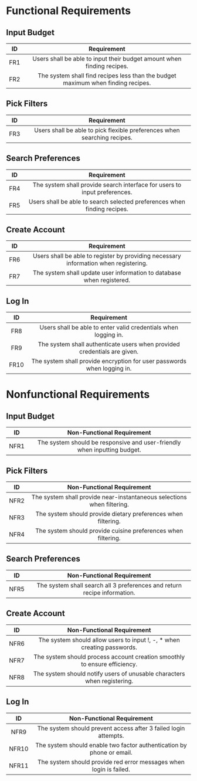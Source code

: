 # Functional Requirements

## Input Budget

| ID  |                                         Requirement                                         |
| :-: | :-----------------------------------------------------------------------------------------: |
| FR1 |           Users shall be able to input their budget amount when finding recipes.            |
| FR2 |      The system shall find recipes less than the budget maximum when finding recipes.       |

## Pick Filters

| ID  |                                         Requirement                                         |
| :-: | :-----------------------------------------------------------------------------------------: |
| FR3 |          Users shall be able to pick flexible preferences when searching recipes.           |

## Search Preferences

| ID  |                                         Requirement                                         |
| :-: | :-----------------------------------------------------------------------------------------: |
| FR4 |         The system shall provide search interface for users to input preferences.           |
| FR5 |          Users shall be able to search selected preferences when finding recipes.           |

## Create Account

| ID  |                                         Requirement                                         |
| :-: | :-----------------------------------------------------------------------------------------: |
| FR6 |     Users shall be able to register by providing necessary information when registering.    |
| FR7 |           The system shall update user information to database when registered.             |

## Log In

|  ID  |                                         Requirement                                         |
| :--: | :-----------------------------------------------------------------------------------------: |
| FR8  |               Users shall be able to enter valid credentials when logging in.               |
| FR9  |          The system shall authenticate users when provided credentials are given.           |
| FR10 |           The system shall provide encryption for user passwords when logging in.           |

# Nonfunctional Requirements

## Input Budget

|  ID   |                        Non-Functional Requirement                         |
| :---: | :-----------------------------------------------------------------------: |
| NFR1  |  The system should be responsive and user-friendly when inputting budget. |

## Pick Filters

|  ID   |                        Non-Functional Requirement                         |
| :---: | :-----------------------------------------------------------------------: |
| NFR2  |   The system shall provide near-instantaneous selections when filtering.  |
| NFR3  |       The system should provide dietary preferences when filtering.       |
| NFR4  |      The system should provide cuisine preferences when filtering.        |

## Search Preferences

|  ID   |                        Non-Functional Requirement                         |
| :---: | :-----------------------------------------------------------------------: |
| NFR5  | The system shall search all 3 preferences and return recipe information.  |

## Create Account

|  ID   |                        Non-Functional Requirement                         |
| :---: | :-----------------------------------------------------------------------: |
| NFR6  |  The system should allow users to input !, -, * when creating passwords.  |
| NFR7  | The system should process account creation smoothly to ensure efficiency. |
| NFR8  |  The system should notify users of unusable characters when registering.  |

## Log In

|  ID   |                        Non-Functional Requirement                         |
| :---: | :-----------------------------------------------------------------------: |
| NFR9  |      The system should prevent access after 3 failed login attempts.      |
| NFR10 |   The system should enable two factor authentication by phone or email.   |
| NFR11 |     The system should provide red error messages when login is failed.    |

